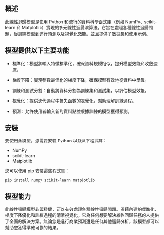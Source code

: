 ## 概述

此線性迴歸模型是使用 Python 和流行的資料科學函式庫（例如 NumPy、scikit-learn 和 Matplotlib）實現的多元線性迴歸演算法。它旨在處理各種線性迴歸問題，從訓練模型到進行預測以及視覺化效能。並且提供了數據集和使用示例。

## 模型提供以下主要功能

- 標準化：模型將輸入特徵標準化，確保資料規模相似，提升模型效能和收斂速度。

- 梯度下降：實現參數最佳化的梯度下降，確保模型有效地從資料中學習。

- 訓練和測試分割：自動將資料分割為訓練集和測試集，以評估模型效能。

- 視覺化：提供迭代過程中損失函數的視覺化，幫助理解訓練過程。

- 預測：允許使用者輸入新的資料點並根據訓練的模型獲得預測。

## 安裝

要使用此模型，您需要安裝 Python 以及以下程式庫：

- NumPy
- scikit-learn
- Matplotlib

您可以使用 pip 安裝這些程式庫：

```
pip install numpy scikit-learn matplotlib
```
## 模型能力

此線性迴歸模型非常穩健，可以有效處理各種線性迴歸問題。憑藉內建的標準化、梯度下降優化和訓練過程的清晰視覺化，它為任何想要解決線性回歸任務的人提供了全面的解決方案。無論您是進行商業預測還是任何其他迴歸分析，該模型都可以幫助您獲得準確可靠的結果。
